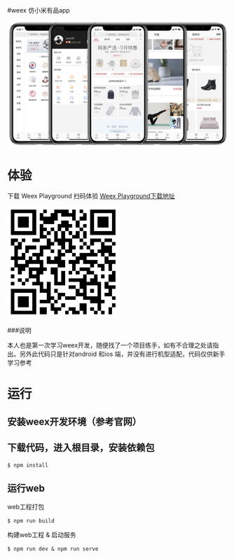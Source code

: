 
#weex 仿小米有品app

![](https://github.com/zwwill/yanxuan-weex-demo/raw/master/banner.png)

# 体验

下载 Weex Playground 扫码体验 [Weex Playground下载地址](http://weex.apache.org/cn/playground.html)

![](https://github.com/zwwill/yanxuan-weex-demo/raw/master/erHome.png)

###说明

本人也是第一次学习weex开发，随便找了一个项目练手，如有不合理之处请指出。另外此代码只是针对android 和ios 端，并没有进行机型适配，代码仅供新手学习参考

# 运行

## 安装weex开发环境（参考官网）

## 下载代码，进入根目录，安装依赖包

```
$ npm install
```

## 运行web

web工程打包

```
$ npm run build
```

构建web工程 & 启动服务

```
$ npm run dev & npm run serve
```

